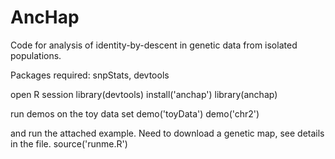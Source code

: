 # AncHap
Code for analysis of identity-by-descent in genetic data from isolated populations.

Packages required:
snpStats, devtools

open R session
library(devtools)
install('anchap')
library(anchap)

run demos on the toy data set
demo('toyData')
demo('chr2')

and run the attached example. Need to download a genetic map, see
details in the file.
source('runme.R')

